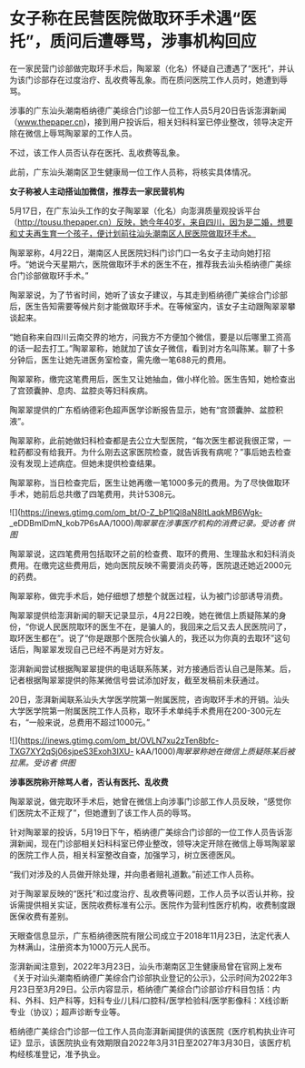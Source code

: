 # 女子称在民营医院做取环手术遇“医托”，质问后遭辱骂，涉事机构回应

在一家民营门诊部做完取环手术后，陶翠翠（化名）怀疑自己遭遇了“医托”，并认为该门诊部存在过度治疗、乱收费等乱象。而在质问医院工作人员时，她遭到辱骂。

涉事的广东汕头潮南栢纳德广美综合门诊部一位工作人员5月20日告诉澎湃新闻（www.thepaper.cn)，接到用户投诉后，相关妇科科室已停业整改，领导决定开除在微信上辱骂陶翠翠的工作人员。

不过，该工作人员否认存在医托、乱收费等乱象。

此前，广东汕头潮南区卫生健康局一位工作人员称，将核实具体情况。

**女子称被人主动搭讪加微信，推荐去一家民营机构**

5月17日，在广东汕头工作的女子陶翠翠（化名）向澎湃质量观投诉平台（http://tousu.thepaper.cn）反映，她今年40岁，来自四川，因为是二婚，想要和丈夫再生育一个孩子，便计划前往汕头潮南区人民医院做取环手术。

陶翠翠称，4月22日，潮南区人民医院妇科门诊门口一名女子主动向她打招呼。“她说今天星期六，医院做取环手术的医生不在，推荐我去汕头栢纳德广美综合门诊部做取环手术。”

陶翠翠说，为了节省时间，她听了该女子建议，与其走到栢纳德广美综合门诊部后，医生告知需要等候片刻才能做取环手术。在等候室内，该女子主动跟陶翠翠攀谈起来。

“她自称来自四川云南交界的地方，问我方不方便加个微信，要是以后哪里工资高的话一起去打工。”陶翠翠称，她就加了该女子微信，看到对方名叫陈某。聊了十多分钟后，医生让她先进医务室检查，需先缴一笔688元的费用。

陶翠翠称，缴完这笔费用后，医生又让她抽血，做小样化验。医生告知，她检查出了宫颈囊肿、息肉、盆腔炎等妇科疾病。

陶翠翠提供的广东栢纳德彩色超声医学诊断报告显示，她有“宫颈囊肿、盆腔积液”。

陶翠翠称，此前她做妇科检查都是去公立大型医院，“每次医生都说我很正常，一粒药都没有给我开。为什么刚去这家医院检查，就告诉我有病呢？”事后她去检查没有发现上述病症。但她未提供检查结果。

陶翠翠称，当日检查完后，医生让她再缴一笔1000多元的费用。为了尽快做取环手术，她前后总共缴了四笔费用，共计5308元。

![](https://inews.gtimg.com/om_bt/O-Z_bP1lQl8aN8ItLaqkMB6Wgk-
_eDDBmlDmN_kob7P6sAA/1000)_陶翠翠在涉事医疗机构的消费记录。受访者 供图_

陶翠翠说，这四笔费用包括取环之前的检查费、取环的费用、生理盐水和妇科消炎费用。在缴完这些费用后，她向医院反映不需要消炎药等，医院退还她近2000元的药费。

陶翠翠称，做完手术后，她仔细想了想整个就医过程，认为被门诊部诱导消费。

陶翠翠提供给澎湃新闻的聊天记录显示，4月22日晚，她在微信上质疑陈某的身份，“你说人民医院取环的医生不在，是骗人的，我回来之后又去人民医院问了，取环医生都在”。说了“你是跟那个医院合伙骗人的，我还以为你真的去取环”这句话后，陶翠翠发现自己已经不再是对方好友。

澎湃新闻尝试根据陶翠翠提供的电话联系陈某，对方接通后否认自己是陈某。后，记者根据陶翠翠提供的陈某微信号尝试添加好友，截至发稿前未获通过。

20日，澎湃新闻联系汕头大学医学院第一附属医院，咨询取环手术的开销。汕头大学医学院第一附属医院工作人员称，取环手术单纯手术费用在200-300元左右，“一般来说，总费用不超过1000元。”

![](https://inews.gtimg.com/om_bt/OVLN7xu2zTen8bfc-TXG7XY2qSj06sjpeS3Exoh3IXU-
kAA/1000)_陶翠翠称她在微信上质疑陈某后被拉黑。受访者 供图_

**涉事医院称开除骂人者，否认有医托、乱收费**

陶翠翠说，做完取环手术后，她曾在微信上向涉事门诊部工作人员反映，“感觉你们医院太不正规了”，但她遭到了该工作人员的辱骂。

针对陶翠翠的投诉，5月19日下午，栢纳德广美综合门诊部的一位工作人员告诉澎湃新闻，现在门诊部相关妇科科室已停业整改，领导决定开除在微信上辱骂陶翠翠的医院工作人员，相关科室整改自查，加强学习，树立医德医风。

“我们对涉及的人员做开除处理，并向患者赔礼道歉。”前述工作人员称。

对于陶翠翠反映的“医托”和过度治疗、乱收费等问题，工作人员予以否认并称，投诉需提供相关实证，医院收费标准有公示。医院作为营利性医疗机构，收费制度跟医保收费有差别。

天眼查信息显示，广东栢纳德医院有限公司成立于2018年11月23日，法定代表人为林满山，注册资本为1000万元人民币。

澎湃新闻注意到，2022年3月23日，汕头市潮南区卫生健康局曾在官网上发布《关于对汕头潮南栢纳德广美综合门诊部执业登记的公示》，公示时间为2022年3月23日至3月29日。公示内容显示，栢纳德广美综合门诊部诊疗科目包括：内科、外科、妇产科等，妇科专业/儿科/口腔科/医学检验科/医学影像科：X线诊断专业（协议）；超声诊断专业等。

栢纳德广美综合门诊部一位工作人员向澎湃新闻提供的该医院《医疗机构执业许可证》显示，该医院执业有效期限自2022年3月31日至2027年3月30日，该医疗机构经核准登记，准予执业。


